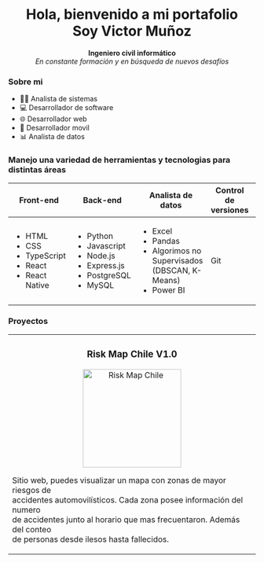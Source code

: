 <div align='center'>
  <h1 align='center'>Hola, bienvenido a mi portafolio <br> Soy Victor Muñoz </h1>
  <p><b>Ingeniero civil informático </b><br> <i>En constante formación y en búsqueda de nuevos desafíos</i></p>
</div>
<div>
  <h3>Sobre mi</h3>
  <ul>
    <li>🧑‍💻 Analista de sistemas</li>
    <li>💻 Desarrollador de software</li>
    <li>🌐 Desarrollador web</li>
    <li>📱 Desarrollador movil</li>
    <li>📊 Analista de datos</li>
  </ul>
</div>
<div>
  <h3>Manejo una variedad de herramientas y tecnologias para distintas áreas </h3>
 <div>
    <table border="0">
    <thead>
      <tr>
        <th>Front-end</th>
        <th>Back-end</th>
        <th>Analista de datos</th>
        <th>Control de versiones</th>
        <th>Diseño UI/UX</th>
      </tr>
    </thead>
    <tbody>
      <tr>
        <td>
          <ul>
            <li>HTML</li>
            <li>CSS</li>
            <li>TypeScript</li>
            <li>React</li>
            <li>React Native</li>
          </ul>
        </td>
        <td>
          <ul>
            <li>Python</li>
            <li>Javascript</li>
            <li>Node.js</li>
            <li>Express.js</li>
            <li>PostgreSQL</li>
            <li>MySQL</li>
          </ul>   
        </td>
        <td>
          <ul>
            <li>Excel</li>
            <li>Pandas</li>
            <li>Algorimos no Supervisados (DBSCAN, K-Means)</li>
            <li>Power BI</li>
          </ul>
        </td>
        <td>
          Git
        </td>
         <td>
          figma
        </td>
      </tr>
    </tbody>
  </table>
   <h3>Proyectos</h3>
   <div align= 'center'>
     <table>
       <tbody>
         <tr>
           <td>
             <div align='center'>
               <h3>Risk Map Chile V1.0</h3>
               <a href="https://www.google.com" target="_blank" rel="noopener noreferrer">
                <img src="https://github.com/user-attachments/assets/203b42a3-dff9-4b41-9405-0add37054211" 
                     alt="Risk Map Chile" width="200" height="200" />
              </a>
                </div>
               <p>Sitio web, puedes visualizar un mapa con zonas de mayor riesgos de<br> 
                 accidentes automovilísticos. Cada zona posee información del numero <br>
                 de accidentes junto al horario que mas frecuentaron. Además del conteo <br>
                 de personas desde ilesos hasta fallecidos.
               </p>
           </td>
         </tr>
       </tbody>
     </table>  
   </div>
 </div>
</div>
</div>
